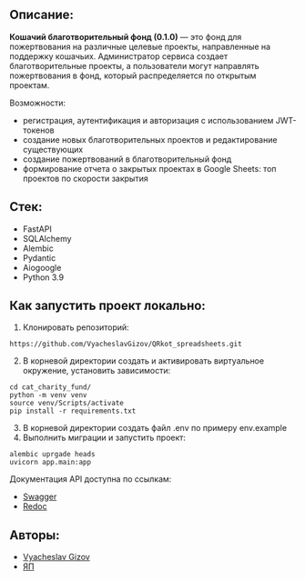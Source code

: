 ## Описание:

**Кошачий благотворительный фонд (0.1.0)** — это фонд для пожертвования на различные целевые проекты, направленные на поддержку кошачьих. Администратор сервиса создает благотворительные проекты, а пользователи могут направлять пожертвования в фонд, который распределяется по открытым проектам.

Возможности:
- регистрация, аутентификация и авторизация с использованием JWT-токенов
- создание новых благотворительных проектов и редактирование существующих
- создание пожертвований в благотворительный фонд
- формирование отчета о закрытых проектах в Google Sheets: топ проектов по скорости закрытия


## Стек:
- FastAPI
- SQLAlchemy
- Alembic
- Pydantic
- Aiogoogle
- Python 3.9

## Как запустить проект локально:
1. Клонировать репозиторий:
```
https://github.com/VyacheslavGizov/QRkot_spreadsheets.git
```
2. В корневой директории создать и активировать виртуальное окружение, установить зависимости:
```
cd cat_charity_fund/
python -m venv venv
source venv/Scripts/activate
pip install -r requirements.txt
```
3. В корневой директории создать файл .env по примеру env.example
4. Выполнить миграции и запустить проект:
```
alembic uprgade heads
uvicorn app.main:app
```

Документация API доступна по ссылкам:
- [Swagger](http://127.0.0.1:8000/docs )
- [Redoc](http://127.0.0.1:8000/redoc )

## Авторы:
- [Vyacheslav Gizov](https://github.com/VyacheslavGizov)
- [ЯП](https://github.com/yandex-praktikum)
